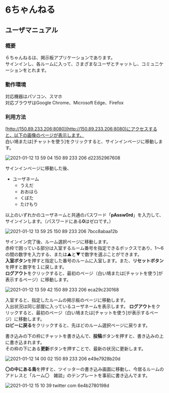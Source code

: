 # 6ちゃんねる

## ユーザマニュアル

### 概要
６ちゃんねるは、掲示板アプリケーションであります。  
サインインし、各ルームに入って、さまざまなユーザとチャットし、コミュニケーションをとれます。

### 動作環境
対応機器はパソコン、スマホ  
対応ブラウザはGoogle Chrome、Microsoft Edge、Firefox

### 利用方法
[http://150.89.233.206:8080](http://150.89.233.206:8080)にアクセスすると、以下の画像のページが表示します。  
白い鳩または[チャットを使う]をクリックすると、サインインページに移動します。

![2021-01-12 13 59 04 150 89 233 206 d22352967608](https://user-images.githubusercontent.com/56211688/104271686-d2244f80-54de-11eb-9e96-d9ef57ff4422.png)

サインインページに移動した後、  
* ユーザネーム
  * うえだ
  * おおはら
  * くぼた
  * たけもり
  
以上のいずれかのユーザネームと共通のパスワード「**pAssw0rd**」を入力して、サインインします。（パスワードにある**0**はゼロです。）

![2021-01-12 13 59 25 150 89 233 206 7bcc8abaa12b](https://user-images.githubusercontent.com/56211688/104271725-ea946a00-54de-11eb-8a16-2bd9596810ad.png)
  
サインイン完了後、ルーム選択ページに移動します。  
赤枠で囲っている部分は入室するルーム番号を指定できるボックスであり、1～6の間の数字を入力する、または▲と▼で数字を選ぶことができます。  
**入室ボタン**を押すと指定した番号のルームに入室します。また、**リセットボタン**を押すと数字を１に戻します。  
**ログアウト**をクリックすると、最初のページ（白い鳩または[チャットを使う]が表示するページ）に移動します。

![2021-01-12 13 59 42 150 89 233 206 eca29c230168](https://user-images.githubusercontent.com/56211688/104275595-7fe72c80-54e6-11eb-89d3-22781362fb84.png)

入室すると、指定したルームの掲示板のページに移動します。  
入出状況は同じ部屋に入っているユーザネームを表示します。
**ログアウト**をクリックすると、最初のページ（白い鳩または[チャットを使う]が表示するページ）に移動します。  
**ロビーに戻る**をクリックすると、先ほどのルーム選択ページに戻ります。  

書き込みの下の枠にチャットを書き込んで、**投稿**ボタンを押すと、書き込みの上に書き込まれます。  
その枠の下にある**更新**ボタンを押すことで、最新の状況に更新します。

![2021-01-12 14 00 02 150 89 233 206 e49e7928b20d](https://user-images.githubusercontent.com/56211688/104271811-11eb3700-54df-11eb-8727-6d321bbf4bb7.png)

**〇の中にある鳥**を押すと、ツイッターの書き込み画面に移動し、今居るルームのアドレスと「ルーム〇　雑談」のテンプレートを事前に書き込んでます。

![2021-01-12 15 10 39 twitter com 6e4b2780198d](https://user-images.githubusercontent.com/56211688/104276599-90000b80-54e8-11eb-80a4-21c37df65416.png)
